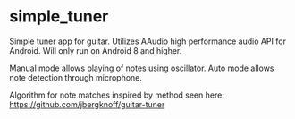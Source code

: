 # simple_tuner
Simple tuner app for guitar.
Utilizes AAudio high performance audio API for Android.
Will only run on Android 8 and higher.

Manual mode allows playing of notes using oscillator.
Auto mode allows note detection through microphone.

Algorithm for note matches inspired by method seen here: https://github.com/jbergknoff/guitar-tuner
